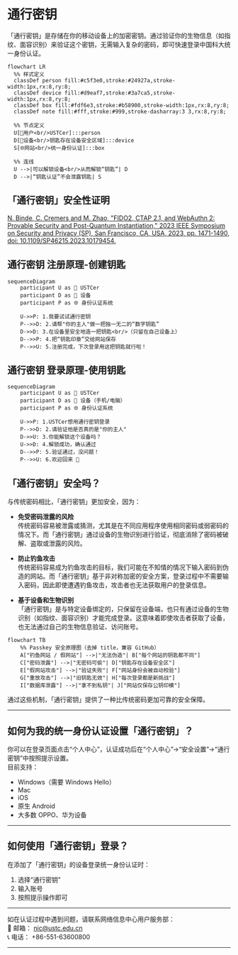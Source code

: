 # 通行密钥

「通行密钥」是存储在你的移动设备上的加密密钥。通过验证你的生物信息（如指纹、面容识别）来验证这个密钥，无需输入复杂的密码，即可快速登录中国科大统一身份认证。
```mermaid
flowchart LR
  %% 样式定义
  classDef person fill:#c5f3e0,stroke:#24927a,stroke-width:1px,rx:8,ry:8;
  classDef device fill:#d9eaf7,stroke:#3a7ca5,stroke-width:1px,rx:8,ry:8;
  classDef box fill:#fdf6e3,stroke:#b58900,stroke-width:1px,rx:8,ry:8;
  classDef note fill:#fff,stroke:#999,stroke-dasharray:3 3,rx:8,ry:8;

  %% 节点定义
  U[🧑用户<br/>USTCer]:::person
  D[🔐设备<br/>钥匙存在设备安全区域]:::device
  S[🌐网站<br/>统一身份认证]:::box

  %% 连线
  U -->|可以解锁设备<br/>从而解锁“钥匙”| D
  D -->|“钥匙认证”不会泄露钥匙| S
```

## 「通行密钥」安全性证明
[N. Binde, C. Cremers and M. Zhao, "FIDO2, CTAP 2.1, and WebAuthn 2: Provable Security and Post-Quantum Instantiation," 2023 IEEE Symposium on Security and Privacy (SP), San Francisco, CA, USA, 2023, pp. 1471-1490, doi: 10.1109/SP46215.2023.10179454.](https://doi.org/10.1109/SP46215.2023.10179454)

## 通行密钥 注册原理-创建钥匙
```mermaid
sequenceDiagram
    participant U as 🧑 USTCer
    participant D as 🔐 设备
    participant P as 🌐 身份认证系统

    U->>P: 1.我要试试通行密钥
    P-->>D: 2.请帮"你的主人"做一把独一无二的“数字钥匙”
    D->>D: 3.在设备里安全地造一把钥匙<br/>（只留在自己设备上）
    D-->>P: 4.把“钥匙印章”交给网站保存
    P-->>U: 5.注册完成，下次登录用这把钥匙就行啦！
```

## 通行密钥 登录原理-使用钥匙
```mermaid
sequenceDiagram
    participant U as 🧑 USTCer
    participant D as 🔐 设备（手机/电脑）
    participant P as 🌐 身份认证系统

    U->>P: 1.USTCer想用通行密钥登录
    P-->>D: 2.请验证他是否真的是"你的主人"
    D->>U: 3.你能解锁这个设备吗？
    U->>D: 4.解锁成功，确认通过
    D-->>P: 5.验证通过，没问题！
    P-->>U: 6.欢迎回来 👋
```

## 「通行密钥」安全吗？

与传统密码相比，「通行密钥」更加安全，因为：

- **免受密码泄露的风险**  
  传统密码容易被泄露或猜测，尤其是在不同应用程序使用相同密码或弱密码的情况下。而「通行密钥」通过设备的生物识别进行验证，彻底消除了密码被破解、盗取或泄露的风险。

- **防止钓鱼攻击**  
  传统密码容易成为钓鱼攻击的目标，我们可能在不知情的情况下输入密码到伪造的网站。而「通行密钥」基于非对称加密的安全方案，登录过程中不需要输入密码，因此即使遭遇钓鱼攻击，攻击者也无法获取用户的登录信息。

- **基于设备和生物识别**  
  「通行密钥」是与特定设备绑定的，只保留在设备端，也只有通过设备的生物识别（如指纹、面容识别）才能完成登录。这意味着即使攻击者获取了设备，也无法通过自己的生物信息验证、访问账号。

```mermaid
flowchart TB
    %% Passkey 安全原理图（去掉 title，兼容 GitHub）
    A["钓鱼网站 / 假网站"] -->|"无法伪造"| B["每个网站的钥匙都不同"]
    C["密码泄露"] -->|"无密码可偷"| D["钥匙存在设备安全区"]
    E["假网站攻击"] -->|"验证失败"| F["网站身份会被自动校验"]
    G["重放攻击"] -->|"旧钥匙无效"| H["每次登录都是新挑战"]
    I["数据库泄露"] -->|"拿不到私钥"| J["网站仅保存公钥印模"]

```

通过这些机制，「通行密钥」提供了一种比传统密码更加可靠的安全保障。

---

## 如何为我的统一身份认证设置「通行密钥」？

你可以在登录页面点击“个人中心”，认证成功后在“个人中心”→“安全设置”→“通行密钥”中按照提示设置。  
目前支持：

- Windows（需要 Windows Hello）
- Mac
- iOS
- 原生 Android
- 大多数 OPPO、华为设备

---

## 如何使用「通行密钥」登录？

在添加了「通行密钥」的设备登录统一身份认证时：

1. 选择“通行密钥”
2. 输入账号
3. 按照提示操作即可

---

如在认证过程中遇到问题，请联系网络信息中心用户服务部：  
📧 邮箱： [nic@ustc.edu.cn](mailto:nic@ustc.edu.cn)  
📞 电话： +86-551-63600800

---
